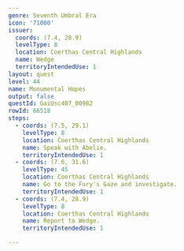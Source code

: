 ```yaml
---
genre: Seventh Umbral Era
icon: '71000'
issuer:
  coords: (7.4, 28.9)
  levelType: 8
  location: Coerthas Central Highlands
  name: Wedge
  territoryIntendedUse: 1
layout: quest
level: 44
name: Monumental Hopes
output: false
questId: GaiUsc407_00982
rowId: 66518
steps:
  - coords: (7.5, 29.1)
    levelType: 8
    location: Coerthas Central Highlands
    name: Speak with Abelie.
    territoryIntendedUse: 1
  - coords: (7.6, 31.6)
    levelType: 45
    location: Coerthas Central Highlands
    name: Go to the Fury's Gaze and investigate.
    territoryIntendedUse: 1
  - coords: (7.4, 28.9)
    levelType: 8
    location: Coerthas Central Highlands
    name: Report to Wedge.
    territoryIntendedUse: 1

---
```

